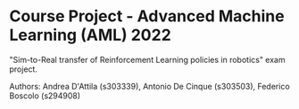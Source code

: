 # Course Project - Advanced Machine Learning (AML) 2022
"Sim-to-Real transfer of Reinforcement Learning policies in robotics" exam project.

Authors: Andrea D'Attila (s303339), Antonio De Cinque (s303503), Federico Boscolo (s294908)
